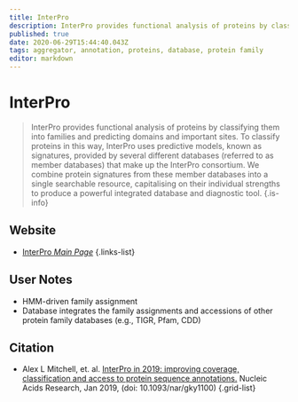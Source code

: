 ```yaml
---
title: InterPro
description: InterPro provides functional analysis of proteins by classifying them into families and predicting domains and important sites.
published: true
date: 2020-06-29T15:44:40.043Z
tags: aggregator, annotation, proteins, database, protein family
editor: markdown
---
```


# InterPro

> InterPro provides functional analysis of proteins by classifying them into families and predicting domains and important sites. To classify proteins in this way, InterPro uses predictive models, known as signatures, provided by several different databases (referred to as member databases) that make up the InterPro consortium. We combine protein signatures from these member databases into a single searchable resource, capitalising on their individual strengths to produce a powerful integrated database and diagnostic tool.
{.is-info}



## Website

- [InterPro *Main Page*](http://www.ebi.ac.uk/interpro/)
{.links-list}

## User Notes

- HMM-driven family assignment
- Database integrates the family assignments and accessions of other protein family databases (e.g., TIGR, Pfam, CDD)

## Citation

- Alex L Mitchell, et. al. [InterPro in 2019: improving coverage, classification and access to protein sequence annotations.](https://academic.oup.com/nar/article/47/D1/D351/5162469) Nucleic Acids Research, Jan 2019, (doi: 10.1093/nar/gky1100)
{.grid-list}